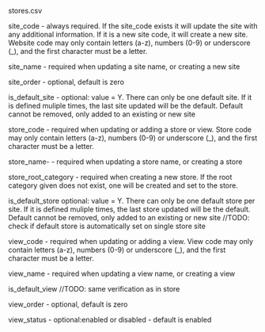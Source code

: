 stores.csv

site_code - always required. If the site_code exists it will update the site with any additional information.  If it is a new site code, it will create a new site. Website code may only contain letters (a-z), numbers (0-9) or underscore (_), and the first character must be a letter.

site_name - required when updating a site name, or creating a new site

site_order - optional, default is zero

is_default_site	- optional: value = Y. There can only be one default site. If it is defined muliple times, the last site updated will be the default. Default cannot be removed, only added to an existing or new site

store_code - required when updating or adding a store or view. Store code may only contain letters (a-z), numbers (0-9) or underscore (_), and the first character must be a letter.

store_name- - required when updating a store name, or creating a store

store_root_category	- required when creating a new store. If the root category given does not exist, one will be created and set to the store.

is_default_store optional: value = Y. There can only be one default store per site. If it is defined muliple times, the last store updated will be the default. Default cannot be removed, only added to an existing or new site
//TODO: check if default store is automatically set on single store site
	
view_code - required when updating or adding a view. View code may only contain letters (a-z), numbers (0-9) or underscore (_), and the first character must be a letter.

view_name - required when updating a view name, or creating a view

is_default_view //TODO: same verification as in store

view_order - optional, default is zero

view_status - optional:enabled or disabled - default is enabled
